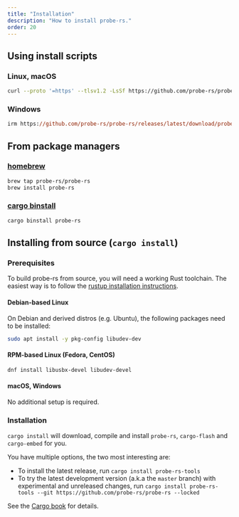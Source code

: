 ```yaml
---
title: "Installation"
description: "How to install probe-rs."
order: 20
---
```


## Using install scripts

### Linux, macOS

```bash
curl --proto '=https' --tlsv1.2 -LsSf https://github.com/probe-rs/probe-rs/releases/latest/download/probe-rs-tools-installer.sh | sh
```

### Windows

```ps
irm https://github.com/probe-rs/probe-rs/releases/latest/download/probe-rs-tools-installer.ps1 | iex
```

## From package managers

### [homebrew](https://brew.sh/)

```bash
brew tap probe-rs/probe-rs
brew install probe-rs
```

### [cargo binstall](https://crates.io/crates/cargo-binstall)

```bash
cargo binstall probe-rs
```

## Installing from source (`cargo install`)

### Prerequisites

To build probe-rs from source, you will need a working Rust toolchain. The easiest way is to follow the [rustup installation instructions](https://rustup.rs).

#### Debian-based Linux

On Debian and derived distros (e.g. Ubuntu), the following packages need to be installed:

```bash
sudo apt install -y pkg-config libudev-dev
```

#### RPM-based Linux (Fedora, CentOS)

```bash
dnf install libusbx-devel libudev-devel
```

#### macOS, Windows

No additional setup is required.

### Installation

`cargo install` will download, compile and install `probe-rs`, `cargo-flash` and `cargo-embed` for you.

You have multiple options, the two most interesting are:

- To install the latest release, run `cargo install probe-rs-tools`
- To try the latest development version (a.k.a the `master` branch) with experimental and unreleased changes, run `cargo install probe-rs-tools --git https://github.com/probe-rs/probe-rs --locked`

See the [Cargo book](https://doc.rust-lang.org/cargo/commands/cargo-install.html) for details.
